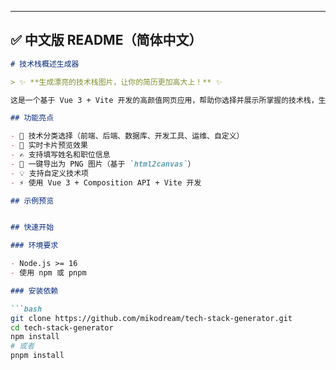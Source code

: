 
---

## ✅ 中文版 README（简体中文）

```markdown
# 技术栈概述生成器

> ✨ **生成漂亮的技术栈图片，让你的简历更加高大上！** ✨

这是一个基于 Vue 3 + Vite 开发的高颜值网页应用，帮助你选择并展示所掌握的技术栈，生成专业技术卡片，一键导出为图片，完美融入简历、博客或作品集中。

## 功能亮点

- 🧠 技术分类选择（前端、后端、数据库、开发工具、运维、自定义）
- 🎨 实时卡片预览效果
- ✍️ 支持填写姓名和职位信息
- 📸 一键导出为 PNG 图片（基于 `html2canvas`）
- 💡 支持自定义技术项
- ⚡ 使用 Vue 3 + Composition API + Vite 开发

## 示例预览


## 快速开始

### 环境要求

- Node.js >= 16
- 使用 npm 或 pnpm

### 安装依赖

```bash
git clone https://github.com/mikodream/tech-stack-generator.git
cd tech-stack-generator
npm install
# 或者
pnpm install
